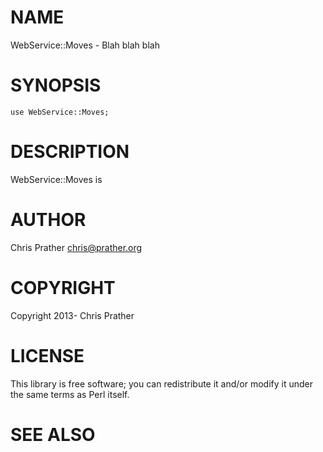 # NAME

WebService::Moves - Blah blah blah

# SYNOPSIS

    use WebService::Moves;

# DESCRIPTION

WebService::Moves is

# AUTHOR

Chris Prather <chris@prather.org>

# COPYRIGHT

Copyright 2013- Chris Prather

# LICENSE

This library is free software; you can redistribute it and/or modify
it under the same terms as Perl itself.

# SEE ALSO
